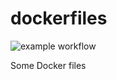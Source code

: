 # dockerfiles

![example workflow](https://github.com/llioss/dockerfiles/actions/workflows/docker-chrome-headless-publish.yml/badge.svg)

Some Docker files
